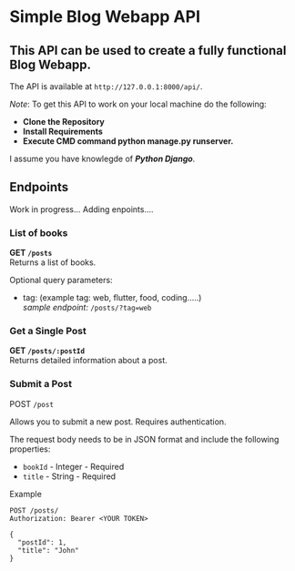 
# Simple Blog Webapp API

## This API can be used to create a fully functional Blog Webapp.  

The API is available at `http://127.0.0.1:8000/api/`.   

_Note_: To get this API to work on your local machine do the following:
- **Clone the Repository**
- **Install Requirements**
- **Execute CMD command python manage.py runserver.**  

I assume you have knowlegde of ***Python Django***.  


## **Endpoints** 
Work in progress... Adding enpoints....

### List of books

**GET `/posts`**   
Returns a list of books.

Optional query parameters:
- tag: (example tag: web, flutter, food, coding.....)  
_sample endpoint:_  `/posts/?tag=web`
### Get a Single Post

**GET `/posts/:postId`**   
Returns detailed information about a post.

### Submit a Post ###

POST `/post`

Allows you to submit a new post. Requires authentication.

The request body needs to be in JSON format and include the following properties:

 - `bookId` - Integer - Required
 - `title` - String - Required

Example
```
POST /posts/
Authorization: Bearer <YOUR TOKEN>

{
  "postId": 1,
  "title": "John"
}
```
